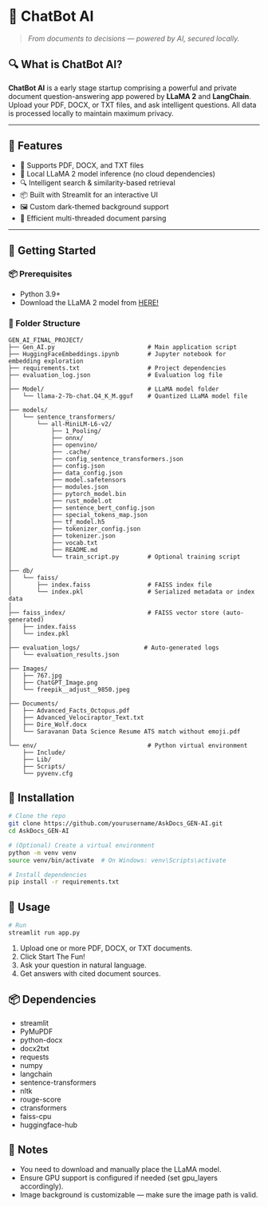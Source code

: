 # 💬 ChatBot AI

> *From documents to decisions — powered by AI, secured locally.*

## 🔍 What is ChatBot AI?

**ChatBot AI** is a early stage startup comprising a powerful and private document question-answering app powered by **LLaMA 2** and **LangChain**. Upload your PDF, DOCX, or TXT files, and ask intelligent questions. All data is processed locally to maintain maximum privacy.

---

## 🎯 Features

- 📄 Supports PDF, DOCX, and TXT files
- 🧠 Local LLaMA 2 model inference (no cloud dependencies)
- 🔍 Intelligent search & similarity-based retrieval
- 📦 Built with Streamlit for an interactive UI
- 🖼️ Custom dark-themed background support
- 🧵 Efficient multi-threaded document parsing

---

## 🚀 Getting Started

### 📦 Prerequisites

- Python 3.9+
- Download the LLaMA 2 model from [HERE!](https://huggingface.co/Saravanan2003/llama_model_2/tree/main)  

### 📁 Folder Structure  
  
```  
GEN_AI_FINAL_PROJECT/
├── Gen_AI.py                          # Main application script
├── HuggingFaceEmbeddings.ipynb        # Jupyter notebook for embedding exploration
├── requirements.txt                   # Project dependencies
├── evaluation_log.json                # Evaluation log file
│
├── Model/                             # LLaMA model folder
│   └── llama-2-7b-chat.Q4_K_M.gguf    # Quantized LLaMA model file
│
├── models/
│   └── sentence_transformers/
│       └── all-MiniLM-L6-v2/
│           ├── 1_Pooling/
│           ├── onnx/
│           ├── openvino/
│           ├── .cache/
│           ├── config_sentence_transformers.json
│           ├── config.json
│           ├── data_config.json
│           ├── model.safetensors
│           ├── modules.json
│           ├── pytorch_model.bin
│           ├── rust_model.ot
│           ├── sentence_bert_config.json
│           ├── special_tokens_map.json
│           ├── tf_model.h5
│           ├── tokenizer_config.json
│           ├── tokenizer.json
│           ├── vocab.txt
│           ├── README.md
│           └── train_script.py        # Optional training script
│
├── db/
│   └── faiss/
│       ├── index.faiss                # FAISS index file
│       └── index.pkl                  # Serialized metadata or index data
│
├── faiss_index/                       # FAISS vector store (auto-generated)
│   ├── index.faiss
│   └── index.pkl
│
├── evaluation_logs/                  # Auto-generated logs
│   └── evaluation_results.json
│
├── Images/
│   ├── 767.jpg
│   ├── ChatGPT_Image.png
│   └── freepik__adjust__9850.jpeg
│
├── Documents/
│   ├── Advanced_Facts_Octopus.pdf
│   ├── Advanced_Velociraptor_Text.txt
│   ├── Dire_Wolf.docx
│   └── Saravanan Data Science Resume ATS match without emoji.pdf
│
└── env/                               # Python virtual environment
    ├── Include/
    ├── Lib/
    ├── Scripts/
    └── pyvenv.cfg

```

## 🧰 Installation

```bash
# Clone the repo
git clone https://github.com/yourusername/AskDocs_GEN-AI.git
cd AskDocs_GEN-AI

# (Optional) Create a virtual environment
python -m venv venv
source venv/bin/activate  # On Windows: venv\Scripts\activate

# Install dependencies
pip install -r requirements.txt

```  
## 🧠 Usage  

```bash
# Run
streamlit run app.py
```

1.  Upload one or more PDF, DOCX, or TXT documents.  
2.  Click Start The Fun!  
3.  Ask your question in natural language.  
4.  Get answers with cited document sources.

## 📦 Dependencies  
 
- streamlit  
- PyMuPDF  
- python-docx  
- docx2txt  
- requests  
- numpy  
- langchain  
- sentence-transformers  
- nltk  
- rouge-score  
- ctransformers  
- faiss-cpu  
- huggingface-hub  

## 📎 Notes  

- You need to download and manually place the LLaMA model.
- Ensure GPU support is configured if needed (set gpu_layers accordingly).
- Image background is customizable — make sure the image path is valid.
